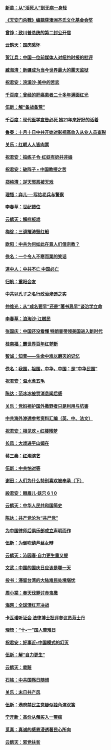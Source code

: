 #### [新苗：从“活死人”到无病一身轻](../pages/nsc993/n10778538.md?t=10121234) 

#### [《天安门杀戮》编辑获澳洲齐氏文化基金会奖](../pages/nsc993/n10777219.md?t=10121234) 

#### [曾铮：致川普总统的第二封公开信](../pages/nsc993/n10777329.md?t=10121234) 

#### [云鹤天：国庆感怀](../pages/nsc993/n10775823.md?t=10121234) 

#### [贺江兵：中国一位前媒体人对纽约时报的批评](../pages/nsc993/n10776626.md?t=10121234) 

#### [臧海清：新疆成为当今世界最大的露天监狱](../pages/nsc993/n10775817.md?t=10121234) 

#### [祝君安：浣溪沙‧美中的苦恋](../pages/nsc993/n10775813.md?t=10121234) 

#### [千百度：曾经的肝癌患者二十多年满面红光](../pages/nsc993/n10775728.md?t=10121234) 

#### [伍新：解“备战备荒”](../pages/nsc993/n10773928.md?t=10121234) 

#### [千百度：现代医学宣告必死 她21年来好好的活着](../pages/nsc993/n10773703.md?t=10121234) 

#### [鲁泰：十月十日中共开始对影视高收入从业人员查税](../pages/nsc993/n10773444.md?t=10121234) 

#### [关乐：红朝人人皆肉票](../pages/nsc993/n10773429.md?t=10121234) 

#### [祝君安：捣练子令‧红妖有奶并非娘](../pages/nsc993/n10773412.md?t=10121234) 

#### [祝君安：破阵子 • 中国教授之苦](../pages/nsc993/n10772347.md?t=10121234) 

#### [郑纯清：逆天邪恶被天戏](../pages/nsc993/n10772339.md?t=10121234) 

#### [理悟：弃儿──写给老兵与警察](../pages/nsc993/n10772337.md?t=10121234) 

#### [李春草：世纪错位](../pages/nsc993/n10768198.md?t=10121234) 

#### [云鹤天：解样板戏](../pages/nsc993/n10768193.md?t=10121234) 

#### [梅绽：三退摧涛毁红船](../pages/nsc993/n10768163.md?t=10121234) 

#### [欧阳：中共为何如此在意人们信宗教？](../pages/nsc993/n10768144.md?t=10121234) 

#### [佚名：一个令人不寒而栗的笑话](../pages/nsc993/n10768061.md?t=10121234) 

#### [道中人：中共不亡 中国必亡](../pages/nsc993/n10768017.md?t=10121234) 

#### [归航：重阳会友](../pages/nsc993/n10767544.md?t=10121234) 

#### [中共以孔子之名行政治渗透之实](../pages/nsc993/n10767697.md?t=10121234) 

#### [仲维光：从“成名要早”还是“著书忌早”谈治学立命](../pages/nsc993/n10767650.md?t=10121234) 

#### [李春草：浪淘沙‧江贼民](../pages/nsc993/n10767480.md?t=10121234) 

#### [张国庆：中国还没看懂 特朗普带领美国进入新时代](../pages/nsc993/n10764224.md?t=10121234) 

#### [桂南福：霸世界百年红梦断](../pages/nsc993/n10762380.md?t=10121234) 

#### [智诚：知青——生命中难以磨灭的记忆](../pages/nsc993/n10762372.md?t=10121234) 

#### [佚名：我国，祖国，中华，中国：是“中华民国”](../pages/nsc993/n10762366.md?t=10121234) 

#### [祝君安：温水煮五毛](../pages/nsc993/n10762362.md?t=10121234) 

#### [陈达：范冰冰被罚消息闻后感](../pages/nsc993/n10760142.md?t=10121234) 

#### [关乐：党妈袒护国外撒野者只是利用与坑害](../pages/nsc993/n10760019.md?t=10121234) 

#### [中共海外渗透参考资料汇编（英、中、法文）](../pages/nsc993/n10756055.md?t=10121234) 

#### [祝君安：相见欢  •  红楼残梦](../pages/nsc993/n10757542.md?t=10121234) 

#### [长风：大戏进平山姆在](../pages/nsc993/n10757155.md?t=10121234) 

#### [蒋三秦：红潮演艺](../pages/nsc993/n10756736.md?t=10121234) 

#### [伍新：中共怕对等](../pages/nsc993/n10754812.md?t=10121234) 

#### [谢田：人们为什么特别喜欢被奉承（下）](../pages/nsc993/n10755072.md?t=10121234) 

#### [祋君安：眼眉儿‧妖穴 6 1 0](../pages/nsc993/n10754802.md?t=10121234) 

#### [云鹤天：中华人民共和国简史](../pages/nsc993/n10753546.md?t=10121234) 

#### [陈达：共产党沦为“共尸党”](../pages/nsc993/n10753506.md?t=10121234) 

#### [为中国律师后俱乐部成立声明而作](../pages/nsc993/n10753359.md?t=10121234) 

#### [伍新：为倒吹葫芦丝女辩](../pages/nsc993/n10753300.md?t=10121234) 

#### [云鹤天：沁园春‧自力更生重又提](../pages/nsc993/n10752681.md?t=10121234) 

#### [文武：中国的国庆日应该是哪一天](../pages/nsc993/n10752564.md?t=10121234) 

#### [投书：滞留台湾的大陆难民处境堪忧](../pages/nsc993/n10751122.md?t=10121234) 

#### [周小棠：奉天伐罪讨赤鬼檄](../pages/nsc993/n10749279.md?t=10121234) 

#### [海网：全球漂红开决战](../pages/nsc993/n10747774.md?t=10121234) 

#### [卡瓦诺听证会 法律博士批评参议员范士丹](../pages/nsc993/n10748504.md?t=10121234) 

#### [理悟：“十•一”国人苦难日](../pages/nsc993/n10747763.md?t=10121234) 

#### [祝君安：好事近•中国模式的幻灭](../pages/nsc993/n10747755.md?t=10121234) 

#### [伍新：解“自力更生”](../pages/nsc993/n10747744.md?t=10121234) 

#### [云鹤天：栽赃](../pages/nsc993/n10747735.md?t=10121234) 

#### [石铭：中共国殇日随想](../pages/nsc993/n10747202.md?t=10121234) 

#### [关乐：末日共产风](../pages/nsc993/n10745398.md?t=10121234) 

#### [伍新：港府禁民主党疑似独角演双簧](../pages/nsc993/n10745393.md?t=10121234) 

#### [宁开新：高价从俄买入一带瘟](../pages/nsc993/n10745381.md?t=10121234) 

#### [觅真：真诚的感恩浸透著民心所向](../pages/nsc993/n10746220.md?t=10121234) 

#### [云鹤天：邪党扶贫](../pages/nsc993/n10745370.md?t=10121234) 

